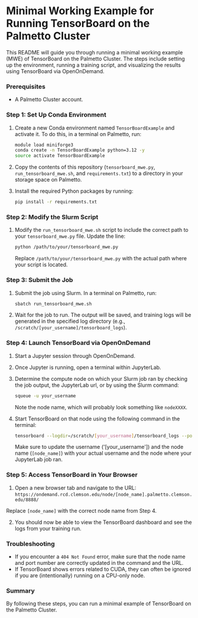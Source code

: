 # Minimal Working Example for Running TensorBoard on the Palmetto Cluster

This README will guide you through running a minimal working example (MWE) of TensorBoard on the Palmetto Cluster. The steps include setting up the environment, running a training script, and visualizing the results using TensorBoard via OpenOnDemand.

### Prerequisites
- A Palmetto Cluster account.

### Step 1: Set Up Conda Environment

1. Create a new Conda environment named `TensorBoardExample` and activate it. To do this, in a terminal on Palmetto, run:
   ```bash
   module load miniforge3
   conda create -n TensorBoardExample python=3.12 -y
   source activate TensorBoardExample
   ```

2. Copy the contents of this repository (`tensorboard_mwe.py`, `run_tensorboard_mwe.sh`, and `requirements.txt`) to a directory in your storage space on Palmetto.

3. Install the required Python packages by running:
   ```bash
   pip install -r requirements.txt
   ```

### Step 2: Modify the Slurm Script

1. Modify the `run_tensorboard_mwe.sh` script to include the correct path to your `tensorboard_mwe.py` file. Update the line:
   ```bash
   python /path/to/your/tensorboard_mwe.py
   ```
   Replace `/path/to/your/tensorboard_mwe.py` with the actual path where your script is located.

### Step 3: Submit the Job

1. Submit the job using Slurm. In a terminal on Palmetto, run:
   ```bash
   sbatch run_tensorboard_mwe.sh
   ```

2. Wait for the job to run. The output will be saved, and training logs will be generated in the specified log directory (e.g., `/scratch/[your_username]/tensorboard_logs`).

### Step 4: Launch TensorBoard via OpenOnDemand

1. Start a Jupyter session through OpenOnDemand.

2. Once Jupyter is running, open a terminal within JupyterLab.

3. Determine the compute node on which your Slurm job ran by checking the job output, the JupyterLab url, or by using the Slurm command:
   ```bash
   squeue -u your_username
   ```
   Note the node name, which will probably look something like `nodeXXXX`.

4. Start TensorBoard on that node using the following command in the terminal:
   ```bash
   tensorboard --logdir=/scratch/[your_username]/tensorboard_logs --port=8888 --bind_all --path_prefix=/node/[node_name].palmetto.clemson.edu/8888
   ```
   Make sure to update the username ('[your_username']) and the node name (`[node_name]`) with your actual username and the node where your JupyterLab job ran.

### Step 5: Access TensorBoard in Your Browser

1. Open a new browser tab and navigate to the URL:
   ```https://ondemand.rcd.clemson.edu/node/[node_name].palmetto.clemson.edu/8888/```

Replace `[node_name]` with the correct node name from Step 4.

2. You should now be able to view the TensorBoard dashboard and see the logs from your training run.

### Troubleshooting
- If you encounter a `404 Not Found` error, make sure that the node name and port number are correctly updated in the command and the URL.
- If TensorBoard shows errors related to CUDA, they can often be ignored if you are (intentionally) running on a CPU-only node.

### Summary
By following these steps, you can run a minimal example of TensorBoard on the Palmetto Cluster.

